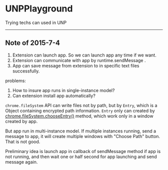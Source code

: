 # UNPPlayground
Trying techs can used in UNP

-------------

## Note of 2015-7-4

1. Extension can launch app. So we can launch app any time if we want.
2. Extension can communicate with app by runtime.sendMessage . 
3. App can save message from extension to in specific text files successfully.

problems:  

1. How to insure app runs in single-instance model?
2. Can extension install app automatically?


`chrome.fileSystem` API can write files not by path, but by `Entry`, which is a Object containing encrypted path information. 
`Entry` only can created by [chrome.fileSystem.chooseEntry()](https://developer.chrome.com/apps/fileSystem#method-chooseEntry) method, which work only in a window created by app. 

But app run in multi-instance model. If multiple instances running, send a message to app, it will create multiple windows with "Choose Path" button. That is not good.

Preliminary idea is launch app in callback of sendMessage method if app is not running, and then wait one or half second for app launching and send message again.
